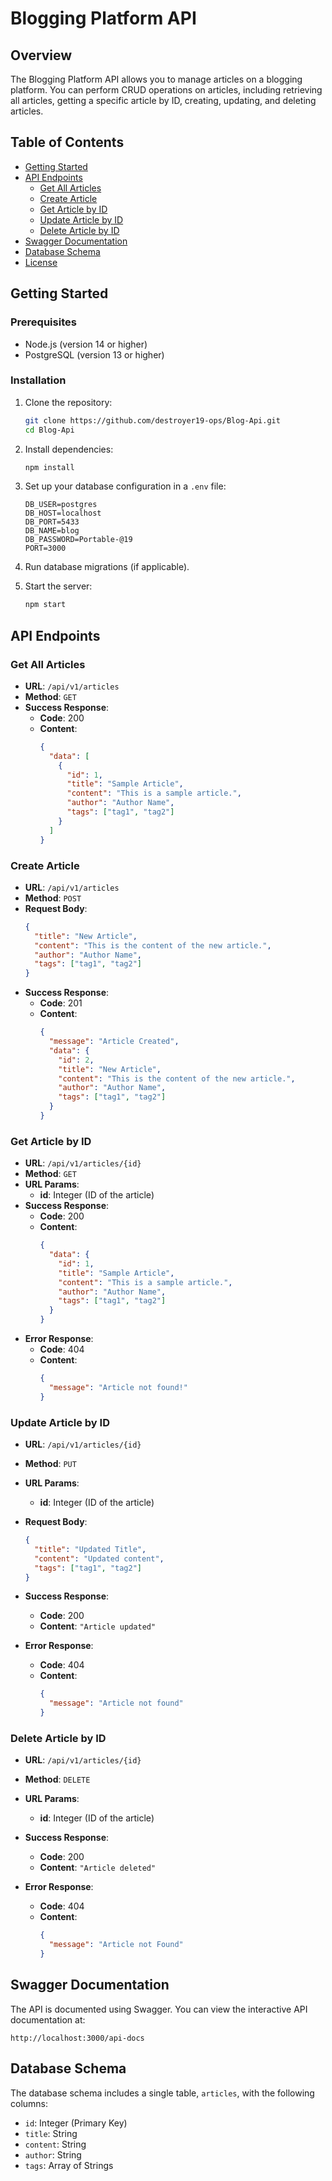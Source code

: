 # Blogging Platform API

## Overview

The Blogging Platform API allows you to manage articles on a blogging platform. You can perform CRUD operations on articles, including retrieving all articles, getting a specific article by ID, creating, updating, and deleting articles.

## Table of Contents

- [Getting Started](#getting-started)
- [API Endpoints](#api-endpoints)
  - [Get All Articles](#get-all-articles)
  - [Create Article](#create-article)
  - [Get Article by ID](#get-article-by-id)
  - [Update Article by ID](#update-article-by-id)
  - [Delete Article by ID](#delete-article-by-id)
- [Swagger Documentation](#swagger-documentation)
- [Database Schema](#database-schema)
- [License](#license)

## Getting Started

### Prerequisites

- Node.js (version 14 or higher)
- PostgreSQL (version 13 or higher)

### Installation

1. Clone the repository:
   ```bash
   git clone https://github.com/destroyer19-ops/Blog-Api.git
   cd Blog-Api
   ```

2. Install dependencies:
   ```bash
   npm install
   ```

3. Set up your database configuration in a `.env` file:
   ```env
   DB_USER=postgres
   DB_HOST=localhost
   DB_PORT=5433
   DB_NAME=blog
   DB_PASSWORD=Portable-@19
   PORT=3000
   ```

4. Run database migrations (if applicable).

5. Start the server:
   ```bash
   npm start
   ```

## API Endpoints

### Get All Articles

- **URL**: `/api/v1/articles`
- **Method**: `GET`
- **Success Response**:
  - **Code**: 200
  - **Content**:
    ```json
    {
      "data": [
        {
          "id": 1,
          "title": "Sample Article",
          "content": "This is a sample article.",
          "author": "Author Name",
          "tags": ["tag1", "tag2"]
        }
      ]
    }
    ```

### Create Article

- **URL**: `/api/v1/articles`
- **Method**: `POST`
- **Request Body**:
  ```json
  {
    "title": "New Article",
    "content": "This is the content of the new article.",
    "author": "Author Name",
    "tags": ["tag1", "tag2"]
  }
  ```
- **Success Response**:
  - **Code**: 201
  - **Content**:
    ```json
    {
      "message": "Article Created",
      "data": {
        "id": 2,
        "title": "New Article",
        "content": "This is the content of the new article.",
        "author": "Author Name",
        "tags": ["tag1", "tag2"]
      }
    }
    ```

### Get Article by ID

- **URL**: `/api/v1/articles/{id}`
- **Method**: `GET`
- **URL Params**:
  - **id**: Integer (ID of the article)
- **Success Response**:
  - **Code**: 200
  - **Content**:
    ```json
    {
      "data": {
        "id": 1,
        "title": "Sample Article",
        "content": "This is a sample article.",
        "author": "Author Name",
        "tags": ["tag1", "tag2"]
      }
    }
    ```
- **Error Response**:
  - **Code**: 404
  - **Content**:
    ```json
    {
      "message": "Article not found!"
    }
    ```

### Update Article by ID

- **URL**: `/api/v1/articles/{id}`
- **Method**: `PUT`
- **URL Params**:
  - **id**: Integer (ID of the article)
- **Request Body**:
  ```json
  {
    "title": "Updated Title",
    "content": "Updated content",
    "tags": ["tag1", "tag2"]
  }
  ```
- **Success Response**:
  - **Code**: 200
  - **Content**: `"Article updated"`

- **Error Response**:
  - **Code**: 404
  - **Content**:
    ```json
    {
      "message": "Article not found"
    }
    ```

### Delete Article by ID

- **URL**: `/api/v1/articles/{id}`
- **Method**: `DELETE`
- **URL Params**:
  - **id**: Integer (ID of the article)
- **Success Response**:
  - **Code**: 200
  - **Content**: `"Article deleted"`

- **Error Response**:
  - **Code**: 404
  - **Content**:
    ```json
    {
      "message": "Article not Found"
    }
    ```

## Swagger Documentation

The API is documented using Swagger. You can view the interactive API documentation at:

```
http://localhost:3000/api-docs
```

## Database Schema

The database schema includes a single table, `articles`, with the following columns:

- `id`: Integer (Primary Key)
- `title`: String
- `content`: String
- `author`: String
- `tags`: Array of Strings

